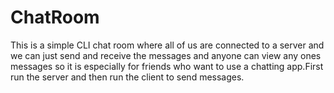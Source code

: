 # ChatRoom
This is a simple CLI chat room where all of us are connected to a server and we can just send and receive the messages and anyone can view any ones messages so it is especially for friends who want to use a chatting app.First run the server and then run the client to send messages.
